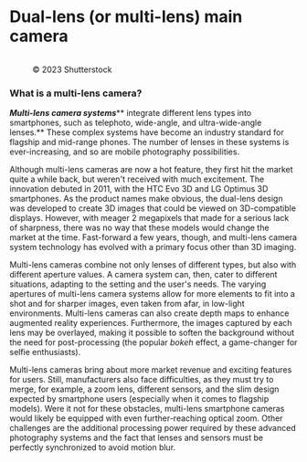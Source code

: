 # Dual-lens (or multi-lens) main camera

<figure><img src="https://images.versus.io/property/duallenscamera-1598476001431.variety.jpg" alt=""><figcaption><p>© 2023 Shutterstock</p></figcaption></figure>

### What is a multi-lens camera?

_**Multi-lens camera systems**_** integrate different lens types into smartphones, such as telephoto, wide-angle, and ultra-wide-angle lenses.** These complex systems have become an industry standard for flagship and mid-range phones. The number of lenses in these systems is ever-increasing, and so are mobile photography possibilities.

Although multi-lens cameras are now a hot feature, they first hit the market quite a while back, but weren't received with much excitement. The innovation debuted in 2011, with the HTC Evo 3D and LG Optimus 3D smartphones. As the product names make obvious, the dual-lens design was developed to create 3D images that could be viewed on 3D-compatible displays. However, with meager 2 megapixels that made for a serious lack of sharpness, there was no way that these models would change the market at the time. Fast-forward a few years, though, and multi-lens camera system technology has evolved with a primary focus other than 3D imaging.

Multi-lens cameras combine not only lenses of different types, but also with different aperture values. A camera system can, then, cater to different situations, adapting to the setting and the user's needs. The varying apertures of multi-lens camera systems allow for more elements to fit into a shot and for sharper images, even taken from afar, in low-light environments. Multi-lens cameras can also create depth maps to enhance augmented reality experiences. Furthermore, the images captured by each lens may be overlayed, making it possible to soften the background without the need for post-processing (the popular _bokeh_ effect, a game-changer for selfie enthusiasts).

Multi-lens cameras bring about more market revenue and exciting features for users. Still, manufacturers also face difficulties, as they must try to merge, for example, a zoom lens, different sensors, and the slim design expected by smartphone users (especially when it comes to flagship models). Were it not for these obstacles, multi-lens smartphone cameras would likely be equipped with even further-reaching optical zoom. Other challenges are the additional processing power required by these advanced photography systems and the fact that lenses and sensors must be perfectly synchronized to avoid motion blur.
